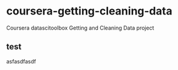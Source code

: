 # coursera-getting-cleaning-data
Coursera datascitoolbox Getting and Cleaning Data project
## test
asfasdfasdf
